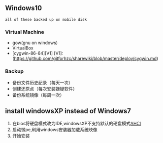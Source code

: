 ## Windows10
	all of these backed up on mobile disk

### Virtual Machine
* gow(gnu on windows)
* VirtualBox
* [cygwin-86-64][V1]
[V1]: (https://github.com/gitforhzc/sharewiki/blob/master/deploy/cygwin.md)

### Backup
* 备份文件历史纪录（每天一次）
* 创建还原点（每次安装嫌疑软件）
* 备份系统镜像（每周一次）

## install windowsXP instead of Windows7
1. 在bios将硬盘模式改为IDE,windowsXP不支持默认的硬盘模式[AHCI][1]
2. 启动微pe,利用windows安装器加载系统映像
3. 开始安装

[1]: http://ask.zol.com.cn/q/24326.html
